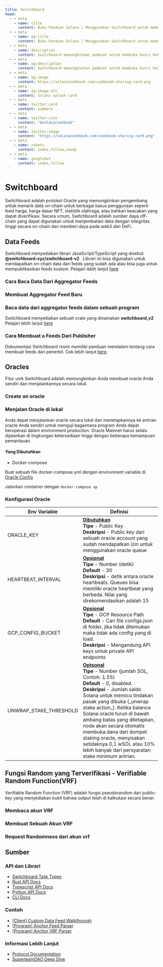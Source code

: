 ```yaml
---
title: Switchboard
head:
  - - meta
    - name: title
      content: Buku Panduan Solana | Menggunakan Switchboard untuk membuat Onchain data feeds
  - - meta
    - name: og:title
      content: Buku Panduan Solana | Menggunakan Switchboard untuk membuat Onchain data feeds
  - - meta
    - name: description
      content: Switchboard memungkinkan pembuat untuk membuka kunci kekuatan Solana dengan membuat feeds data berkinerja tinggi dari API apa pun.
  - - meta
    - name: og:description
      content: Switchboard memungkinkan pembuat untuk membuka kunci kekuatan Solana dengan membuat feeds data berkinerja tinggi dari API apa pun.
  - - meta
    - name: og:image
      content: https://solanacookbook.com/cookbook-sharing-card.png
  - - meta
    - name: og:image:alt
      content: Solana splash card
  - - meta
    - name: twitter:card
      content: summary
  - - meta
    - name: twitter:site
      content: "@solanacookbook"
  - - meta
    - name: twitter:image
      content: "https://solanacookbook.com/cookbook-sharing-card.png"
  - - meta
    - name: robots
      content: index,follow,noodp
  - - meta
    - name: googlebot
      content: index,follow
---
```


# Switchboard

Switchboard adalah protokol Oracle yang memungkinkan pengembang untuk menarik data on-chain untuk berbagai kasus penggunaan seperti feed harga, harga dasar NFT, statistik olahraga, atau bahkan keacakan yang dapat diverifikasi. Secara umum, Switchboard adalah sumber daya off-chain yang dapat digunakan untuk menjembatani data dengan integritas tinggi secara on-chain dan memberi daya pada web3 dan DeFi.

## Data Feeds

Switchboard menyediakan librari JavaScript/TypeScript yang disebut **@switchboard-xyz/switchboard-v2**
. Librari ini bisa digunakan untuk mendapatkan on-chain data dari feeds yang sudah ada atau bisa juga untuk mempublikasikan feeds kustom.  Pelajari lebih lanjut [here](https://www.npmjs.com/package/@switchboard-xyz/switchboard-v2
)

### Cara Baca Data Dari Aggregator Feeds

<SolanaCodeGroup>
  <SolanaCodeGroupItem title="TS" active>

  <template v-slot:default>

@[code](@/code/switchboard/client/read.client.en.ts)

  </template>

  <template v-slot:preview>

@[code](@/code/switchboard/client/read.client.preview.en.ts)

  </template>

  </SolanaCodeGroupItem>

</SolanaCodeGroup>

### Membuat Aggregator Feed Baru

<SolanaCodeGroup>
  <SolanaCodeGroupItem title="TS" active>

  <template v-slot:default>

@[code](@/code/switchboard/client/create.client.en.ts)

  </template>

  <template v-slot:preview>

@[code](@/code/switchboard/client/create.client.preview.en.ts)

  </template>

  </SolanaCodeGroupItem>

</SolanaCodeGroup>





### Baca data dari aggregator feeds dalam sebuah program
Switchboard menyediakan sebuah  crate yang dinamakan **switchboard_v2**
Pelajari lebih lanjut [here](https://docs.rs/switchboard-v2/0.1.10/switchboard_v2/)


<SolanaCodeGroup>
  <SolanaCodeGroupItem title="Rust" active>

  <template v-slot:default>

@[code](@/code/switchboard/on-chain/read.on-chain.en.rs)

  </template>

  <template v-slot:preview>

@[code](@/code/switchboard/on-chain/read.on-chain.preview.en.rs)

  </template>

  </SolanaCodeGroupItem>

</SolanaCodeGroup>

### Cara Membuat a Feeds Dari Publisher
Dokumentasi Switchboard resmi memiliki panduan mendalam tentang cara membuat feeds dari penerbit.
Cek lebih lanjut [here](https://docs.switchboard.xyz/feed/publisher).

## Oracles
Fitur unik Switchboard adalah memungkinkan Anda membuat oracle Anda sendiri dan menjalankannya secara lokal.

### Create an oracle
<SolanaCodeGroup>
  <SolanaCodeGroupItem title="TS" active>

  <template v-slot:default>

@[code](@/code/switchboard/client/create.oracle.client.en.ts)

  </template>

  <template v-slot:preview>

@[code](@/code/switchboard/client/create.oracle.client.preview.en.ts)

  </template>

  </SolanaCodeGroupItem>

</SolanaCodeGroup>

### Menjalan Oracle di lokal
Anda dapat menjalankan oracle secara lokal dan menetapkannya ke antrian oracle Anda sendiri untuk menguji bagaimana program Anda dapat beroperasi dalam environment production. Oracle Mainnet harus selalu dijalankan di lingkungan ketersediaan tinggi dengan beberapa kemampuan pemantauan.

#### Yang Dibutuhkan
 - Docker-compose

Buat sebuah file docker-compose.yml dengan environment variable di [Oracle Config](/integrations/switchboard.html#oracle-config)



<SolanaCodeGroup>
  <SolanaCodeGroupItem title="TS" active>

  <template v-slot:default>

@[code](@/code/switchboard/local/docker-compose.oracle.local.en.yml)

  </template>

  <template v-slot:preview>

@[code](@/code/switchboard/local/docker-compose.oracle.local.en.yml)

  </template>

  </SolanaCodeGroupItem>

</SolanaCodeGroup>

Jalankan container dengan `docker-compose up`

### Konfigurasi Oracle
<table>
  <thead>
    <tr>
      <th>Env Variable</th>
      <th>Definisi</th>
    </tr>
  </thead>
  <tbody>
    <tr>
      <td>ORACLE_KEY</td>
      <td>
        <b>
          <u>Dibutuhkan</u>
        </b>
        <br />
        <b>Tipe</b> - Public Key
        <br />
        <b>Deskripsi</b> - Public key dari sebuah  oracle account yang sudah mendapatkan izin untuk menggunakan oracle queue <br />
      </td>
    </tr>
    <tr>
      <td>HEARTBEAT_INTERVAL</td>
      <td>
        <b>
          <u>Opsional</u>
        </b>
        <br />
        <b>Tipe</b> - Number (detik)
        <br />
        <b>Default</b> - 30
        <br />
        <b>Deskripsi</b> - detik antara oracle heartbeats. Queues bisa memiliki oracle heartbeat yang berbeda. Nilai yang direkomendasikan adalah 15
      </td>
    </tr>
    <tr>
      <td>GCP_CONFIG_BUCKET</td>
      <td>
        <b>
          <u>Opsional</u>
        </b>
        <br />
        <b>Tipe</b> - GCP Resource Path
        <br />
        <b>Default</b> - Cari file configs.json di folder, jika tidak ditemukan maka tidak ada config yang di load.
        <br />
        <b>Deskripsi</b> - Mengandung API keys untuk private API endpoints
      </td>
    </tr>
    <tr>
      <td>UNWRAP_STAKE_THRESHOLD</td>
      <td>
        <b>
          <u>Optsonal</u>
        </b>
        <br />
        <b>Tipe</b> - Number (jumlah SOL, Contoh. 1.55)
        <br />
        <b>Default</b> - 0, disabled.
        <br />
        <b>Deskripsi</b> - Jumlah saldo Solana untuk memicu tindakan pasak yang dibuka (_unwrap stake action_). Ketika balance Solana oracle turun di bawah ambang batas yang ditetapkan, node akan secara otomatis membuka dana dari dompet staking oracle, menyisakan setidaknya 0,1 wSOL atau 10% lebih banyak dari persyaratan stake minimum antrian.
      </td>
    </tr>
  </tbody>
</table>

## Fungsi Random yang Terverifikasi - Verifiable Random Function(VRF)
Verifiable Random Function (VRF) adalah fungsi pseudorandom dari  public-key yang menyediakan bukti bahwa output telah di kalkukasi secara benar.
### Membaca akun VRF

<SolanaCodeGroup>
  <SolanaCodeGroupItem title="TS" active>

  <template v-slot:default>

@[code](@/code/switchboard/client/read.vrf.client.en.ts)

  </template>

  <template v-slot:preview>

@[code](@/code/switchboard/client/read.vrf.client.preview.en.ts)

  </template>

  </SolanaCodeGroupItem>
  <SolanaCodeGroupItem title="Rust" active>

  <template v-slot:default>

@[code](@/code/switchboard/on-chain/read.vrf.on-chain.en.rs)

  </template>

  <template v-slot:preview>

@[code](@/code/switchboard/on-chain/read.vrf.on-chain.preview.en.rs)

  </template>

  </SolanaCodeGroupItem>

</SolanaCodeGroup>

### Membuat Sebuah Akun VRF

<SolanaCodeGroup>
  <SolanaCodeGroupItem title="TS" active>

  <template v-slot:default>

@[code](@/code/switchboard/client/create.vrf.client.en.ts)

  </template>

  <template v-slot:preview>

@[code](@/code/switchboard/client/create.vrf.client.preview.en.ts)

  </template>

  </SolanaCodeGroupItem>
  

</SolanaCodeGroup>

### Request Randomness dari akun  vrf

<SolanaCodeGroup>
  <SolanaCodeGroupItem title="TS" active>

  <template v-slot:default>

@[code](@/code/switchboard/client/request.vrf.client.en.ts)

  </template>

  <template v-slot:preview>

@[code](@/code/switchboard/client/request.vrf.client.preview.en.ts)

  </template>

  </SolanaCodeGroupItem>
   <SolanaCodeGroupItem title="Rust" active>

  <template v-slot:default>

@[code](@/code/switchboard/on-chain/request.vrf.on-chain.en.rs)

  </template>

  <template v-slot:preview>

@[code](@/code/switchboard/on-chain/request.vrf.on-chain.preview.en.rs)

  </template>

  </SolanaCodeGroupItem>

</SolanaCodeGroup>


## Sumber
### API dan Librari
 - [Switchboard Task Types](https://docs.switchboard.xyz/api/tasks)
 - [Rust API Docs](https://docs.rs/switchboard-v2/latest/switchboard_v2/)
 - [Typescript API Docs](https://docs.switchboard.xyz/api/ts)
 - [Python API Docs](https://docs.switchboard.xyz/api/py)
 - [CLI Docs](https://docs.switchboard.xyz/api/cli)
### Contoh
 - [[Client] Custom Data Feed Walkthrough](https://github.com/switchboard-xyz/switchboard-v2/tree/main/packages/feed-walkthrough)
 - [[Program] Anchor Feed Parser](https://github.com/switchboard-xyz/switchboard-v2/tree/main/programs/anchor-feed-parser)
 - [[Program] Anchor VRF Parser](https://github.com/switchboard-xyz/switchboard-v2/tree/main/programs/anchor-vrf-parser)
### Informasi Lebih Lanjut
 - [Protocol Documentation](https://docs.switchboard.xyz/introduction)
 - [SuperteamDAO Deep Dive](https://crawling-cent-d6b.notion.site/The-Switchboard-Deep-Dive-717df6ba0b92465e8118351466257a0f)

